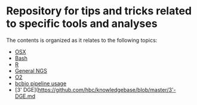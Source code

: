 # Repository for tips and tricks related to specific tools and analyses

The contents is organized as it relates to the following topics:

- [OSX](https://github.com/hbc/knowledgebase/blob/master/OSX.md)
- [Bash](https://github.com/hbc/knowledgebase/blob/master/Bash.md)
- [R](https://github.com/hbc/knowledgebase/blob/master/R-tips-and-tricks.md)
- [General NGS](https://github.com/hbc/knowledgebase/blob/master/GeneralNGS.md)
- [O2](https://code.harvard.edu/HSPH/hbc_bcbio_o2)
- [bcbio pipeline usage]()
- [3' DGE](https://github.com/hbc/knowledgebase/blob/master/3'-DGE.md
